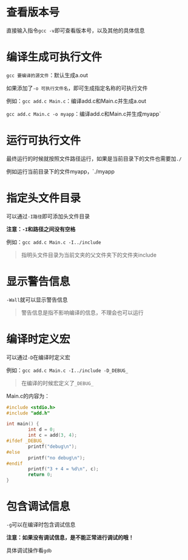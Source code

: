 # 查看版本号

直接输入指令`gcc -v`即可查看版本号，以及其他的具体信息

# 编译生成可执行文件

`gcc 要编译的源文件`：默认生成a.out

如果添加了`-o 可执行文件名`，即可生成指定名称的可执行文件

例如：`gcc add.c Main.c`：编译add.c和Main.c并生成a.out

`gcc add.c Main.c -o myapp`：编译add.c和Main.c并生成myapp`

# 运行可执行文件

最终运行的时候就按照文件路径运行，如果是当前目录下的文件也需要加`./`

例如运行当前目录下的文件myapp，`./myapp

# 指定头文件目录

可以通过`-I路径`即可添加头文件目录

**注意：`-I`和路径之间没有空格**

例如：`gcc add.c Main.c -I../include`

> 指明头文件目录为当前文夹的父文件夹下的文件夹include

# 显示警告信息

`-Wall`就可以显示警告信息

> 警告信息是指不影响编译的信息，不理会也可以运行

# 编译时定义宏

可以通过`-D`在编译时定义宏

例如：`gcc add.c Main.c -I../include -D_DEBUG_`

> 在编译的时候宏定义了`_DEBUG_`

Main.c的内容为：
```c
#include <stdio.h>
#include "add.h"

int main() {
        int d = 0;
        int c = add(3, 4);
#ifdef _DEBUG_
        printf("debug\n");
#else
        printf("no debug\n");
#endif
        printf("3 + 4 = %d\n", c);
        return 0;
}
```

# 包含调试信息

`-g`可以在编译时包含调试信息

**注意：如果没有调试信息，是不能正常进行调试的哦！**

具体调试操作看`gdb`


